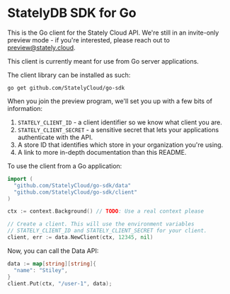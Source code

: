 # StatelyDB SDK for Go

This is the Go client for the Stately Cloud API. We're still in an invite-only
preview mode - if you're interested, please reach out to preview@stately.cloud.

This client is currently meant for use from Go server applications.

The client library can be installed as such:

```
go get github.com/StatelyCloud/go-sdk
```

When you join the preview program, we'll set you up with a few bits of information:

1. `STATELY_CLIENT_ID` - a client identifier so we know what client you are.
2. `STATELY_CLIENT_SECRET` - a sensitive secret that lets your applications authenticate with the API.
3. A store ID that identifies which store in your organization you're using.
4. A link to more in-depth documentation than this README.

To use the client from a Go application:

```go
import (
  "github.com/StatelyCloud/go-sdk/data"
  "github.com/StatelyCloud/go-sdk/client"
)

ctx := context.Background() // TODO: Use a real context please

// Create a client. This will use the environment variables
// STATELY_CLIENT_ID and STATELY_CLIENT_SECRET for your client.
client, err := data.NewClient(ctx, 12345, nil)
```

Now, you can call the Data API:

```go
data := map[string][string]{
  "name": "Stiley",
}
client.Put(ctx, "/user-1", data);
```
